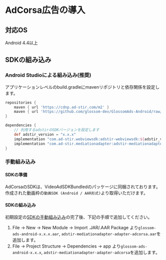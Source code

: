 # AdCorsa広告の導入

## 対応OS
Android 4.4以上

## SDKの組み込み

### Android Studioによる組み込み(推奨)
アプリケーションレベルのbuild.gradleにmavenリポジトリと依存関係を設定します。

```groovy hl_lines="6 11"
repositories {
    maven { url 'https://cdnp.ad-stir.com/m2' }
    maven { url 'https://github.com/glossom-dev/GlossomAds-Android/raw/master' }
}

dependencies {
    // 利用するadstirのSDKバージョンを設定します
    def adstir_version = "x.x.x" 
    implementation "com.ad-stir.webviewsdk:adstir-webviewsdk:${adstir_version}"
    implementation "com.ad-stir.mediationadapter:adstir-mediationadapter-adcorsa:${adstir_version}"
}
```

### 手動組み込み
#### SDKの準備
AdCorsaのSDKは、VideoAdSDKBundledのパッケージに同梱されております。  
作成された動画枠の`動画SDK (Android / AAR形式)`より取得いただけます。

#### SDKの組み込み
初期設定の[SDKの手動組み込み](../init/manual_integration.md)の完了後、下記の手順で追加してください。

1. File -> New -> New Module -> Import .JAR/.AAR Package より`glossom-ads-android-x.x.x.aar`, `adstir-mediationadapter-adapter-adcorsa.aar`を追加します。
2. File -> Project Structure -> Dependencies -> app より`glossom-ads-android-x.x.x`, `adstir-mediationadapter-adapter-adcorsa`を追加します。
